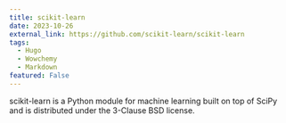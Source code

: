 ```yaml
---
title: scikit-learn
date: 2023-10-26
external_link: https://github.com/scikit-learn/scikit-learn
tags:
  - Hugo
  - Wowchemy
  - Markdown
featured: False
---
```


scikit-learn is a Python module for machine learning built on top of SciPy and is distributed under the 3-Clause BSD license.

<!--more-->
